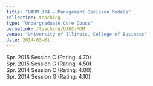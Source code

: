 ```yaml
---
title: "BADM 374 – Management Decision Models"
collection: teaching
type: "Undergraduate Core Couse"
permalink: /teaching/UIUC-MDM
venue: "University of Illinois, College of Business"
date: 2014-03-01
---
```


Spr. 2015 Session C (Rating: 4.70)  
Spr. 2015 Session G (Rating: 4.50)   
Spr. 2014 Session C (Rating: 4.00)  
Spr. 2014 Session G (Rating: 4.10)   
